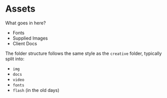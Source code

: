 # Assets

What goes in here?

* Fonts
* Supplied Images
* Client Docs

The folder structure follows the same style as the `creative` folder, typically split into:

* `img`
* `docs`
* `video`
* `fonts`
* `flash` (in the old days)